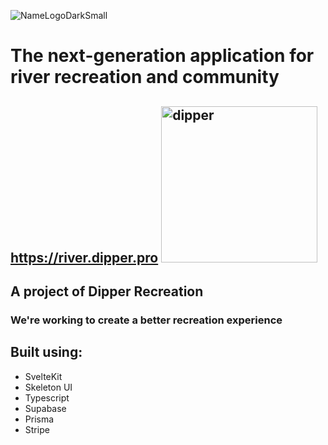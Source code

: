 ![NameLogoDarkSmall](https://github.com/chasetmartin/River_Dipper/assets/36861079/52b5020a-e92a-425b-9eb0-9c8143f76e8a)
# The next-generation application for river recreation and community
https://river.dipper.pro
<img src="https://github.com/chasetmartin/River_Dipper/assets/36861079/92b69464-b8f6-4d2a-aa2a-e91c7b88735d" alt="dipper" width="250"/>
---
## A project of Dipper Recreation
### We're working to create a better recreation experience

## Built using:
* SvelteKit
* Skeleton UI
* Typescript
* Supabase
* Prisma
* Stripe
